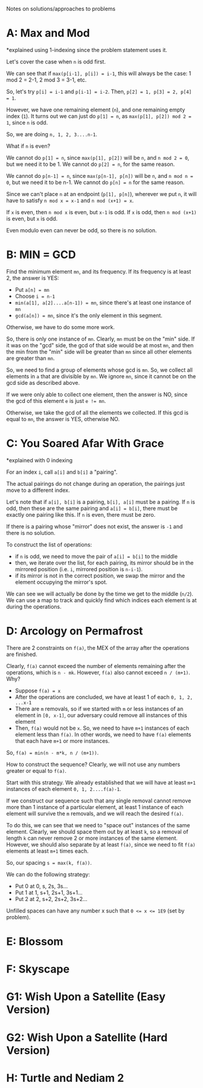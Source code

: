 Notes on solutions/approaches to problems

# A: Max and Mod

*explained using 1-indexing since the problem statement uses it.

Let's cover the case when `n` is odd first.

We can see that if `max(p[i-1], p[i]) = i-1`, this will always be the case: 1 mod 2 = 2-1, 2 mod 3 = 3-1, etc.

So, let's try `p[i] = i-1` and `p[i-1] = i-2`. Then, `p[2] = 1, p[3] = 2, p[4] = 1`.

However, we have one remaining element (`n`), and one remaining empty index (`1`).
It turns out we can just do `p[1] = n`, as `max(p[1], p[2]) mod 2 = 1`, since `n` is odd.

So, we are doing `n, 1, 2, 3....n-1`.

What if `n` is even?

We cannot do `p[1] = n`, since `max(p[1], p[2])` will be `n`, and `n mod 2 = 0`, but we need it to be 1.
We cannot do `p[2] = n`, for the same reason.

We cannot do `p[n-1] = n`, since `max(p[n-1], p[n])` will be `n`, and `n mod n = 0`, but we need it to be n-1.
We cannot do `p[n] = n` for the same reason.

Since we can't place `n` at an endpoint (`p[1], p[n]`), wherever we put `n`, it will have to satisfy `n mod x = x-1` and `n mod (x+1) = x`.

If `x` is even, then `n mod x` is even, but `x-1` is odd.
If `x` is odd, then `n mod (x+1)` is even, but `x` is odd.

Even modulo even can never be odd, so there is no solution.

# B: MIN = GCD

Find the minimum element `mn`, and its frequency. If its frequency is at least 2, the answer is YES:
- Put `a[n] = mn`
- Choose `i = n-1`
- `min(a[1], a[2]....a[n-1]) = mn`, since there's at least one instance of `mn`
- `gcd(a[n]) = mn`, since it's the only element in this segment.

Otherwise, we have to do some more work.

So, there is only one instance of `mn`. Clearly, `mn` must be on the "min" side. If it was on the "gcd" side, the gcd of that side would be at most `mn`, and then the min from the "min" side will be greater than `mn` since all other elements are greater than `mn`.

So, we need to find a group of elements whose gcd is `mn`. So, we collect all elements in `a` that are divisible by `mn`. We ignore `mn`, since it cannot be on the gcd side as described above.

If we were only able to collect one element, then the answer is NO, since the gcd of this element `e` is just `e != mn`.

Otherwise, we take the gcd of all the elements we collected. If this gcd is equal to `mn`, the answer is YES, otherwise NO.

# C: You Soared Afar With Grace
*explained with 0 indexing

For an index `i`, call `a[i]` and `b[i]` a "pairing".

The actual pairings do not change during an operation, the pairings just move to a different index.

Let's note that if `a[i], b[i]` is a pairing, `b[i], a[i]` must be a pairing. If `n` is odd, then these are the same pairing and `a[i] = b[i]`, there must be exactly one pairing like this. If `n` is even, there must be zero.

If there is a pairing whose "mirror" does not exist, the answer is `-1` and there is no solution.

To construct the list of operations:
- if `n` is odd, we need to move the pair of `a[i] = b[i]` to the middle
- then, we iterate over the list, for each pairing, its mirror should be in the mirrored position (i.e. `i`, mirrored position is `n-i-1`).
- if its mirror is not in the correct position, we swap the mirror and the element occupying the mirror's spot.

We can see we will actually be done by the time we get to the middle (`n/2`). We can use a map to track and quickly find which indices each element is at during the operations.

# D: Arcology on Permafrost

There are 2 constraints on `f(a)`, the MEX of the array after the operations are finished.

Clearly, `f(a)` cannot exceed the number of elements remaining after the operations, which is `n - mk`.
However, `f(a)` also cannot exceed `n / (m+1)`. Why?
- Suppose `f(a) = x`
- After the operations are concluded, we have at least 1 of each `0, 1, 2, ...x-1`
- There are `m` removals, so if we started with `m` or less instances of an element in `[0, x-1]`, our adversary could remove all instances of this element
- Then, `f(a)` would not be `x`. So, we need to have `m+1` instances of each element less than `f(a)`. In other words, we need to have `f(a)` elements that each have `m+1` or more instances.

So, `f(a) = min(n - m*k, n / (m+1))`.

How to construct the sequence? Clearly, we will not use any numbers greater or equal to `f(a)`.

Start with this strategy. We already established that we will have at least `m+1` instances of each element `0, 1, 2....f(a)-1`.

If we construct our sequence such that any single removal cannot remove more than 1 instance of a particular element, at least 1 instance of each element will survive the `m` removals, and we will reach the desired `f(a)`.

To do this, we can see that we need to "space out" instances of the same element. Clearly, we should space them out by at least `k`, so a removal of length `k` can never remove 2 or more instances of the same element. However, we should also separate by at least `f(a)`, since we need to fit `f(a)` elements at least `m+1` times each.

So, our spacing `s = max(k, f(a))`.

We can do the following strategy:
- Put 0 at 0, s, 2s, 3s...
- Put 1 at 1, s+1, 2s+1, 3s+1...
- Put 2 at 2, s+2, 2s+2, 3s+2...

Unfilled spaces can have any number x such that `0 <= x <= 1E9` (set by problem).

# E: Blossom

# F: Skyscape

# G1: Wish Upon a Satellite (Easy Version)

# G2: Wish Upon a Satellite (Hard Version)

# H: Turtle and Nediam  2
